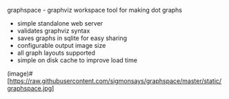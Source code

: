 graphspace - graphviz workspace tool for making dot graphs

- simple standalone web server 
- validates graphviz syntax
- saves graphs in sqlite for easy sharing
- configurable output image size
- all graph layouts supported
- simple on disk cache to improve load time

(image)#[https://raw.githubusercontent.com/sigmonsays/graphspace/master/static/graphspace.jpg]
